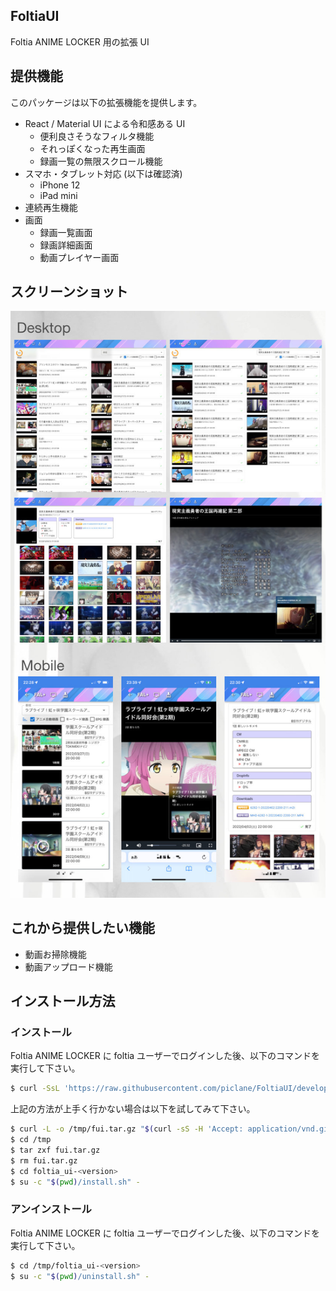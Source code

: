 FoltiaUI
----
Foltia ANIME LOCKER 用の拡張 UI

## 提供機能

このパッケージは以下の拡張機能を提供します。

- React / Material UI による令和感ある UI
  - 便利良さそうなフィルタ機能
  - それっぽくなった再生画面
  - 録画一覧の無限スクロール機能
- スマホ・タブレット対応 (以下は確認済)
  - iPhone 12
  - iPad mini
- 連続再生機能
- 画面
  - 録画一覧画面
  - 録画詳細画面
  - 動画プレイヤー画面

## スクリーンショット

![スクリーンショット](doc/images/screenshot.jpg)

## これから提供したい機能

- 動画お掃除機能
- 動画アップロード機能

## インストール方法

### インストール

Foltia ANIME LOCKER に foltia ユーザーでログインした後、以下のコマンドを実行して下さい。
```bash
$ curl -SsL 'https://raw.githubusercontent.com/piclane/FoltiaUI/develop/install.sh' | bash
```

上記の方法が上手く行かない場合は以下を試してみて下さい。
```bash
$ curl -L -o /tmp/fui.tar.gz "$(curl -sS -H 'Accept: application/vnd.github.v3+json' 'https://api.github.com/repos/piclane/FoltiaUI/releases/latest' | grep '"browser_download_url"' | sed -E -e 's/^.*"(https:[^"]+)"$/\1/')"
$ cd /tmp
$ tar zxf fui.tar.gz
$ rm fui.tar.gz
$ cd foltia_ui-<version>
$ su -c "$(pwd)/install.sh" -
```

### アンインストール

Foltia ANIME LOCKER に foltia ユーザーでログインした後、以下のコマンドを実行して下さい。
```bash
$ cd /tmp/foltia_ui-<version>
$ su -c "$(pwd)/uninstall.sh" -
```
